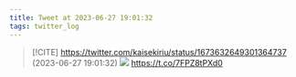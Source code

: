 ```yaml
---
title: Tweet at 2023-06-27 19:01:32
tags: twitter_log
---
```


> [!CITE] https://twitter.com/kaisekiriu/status/1673632649301364737 (2023-06-27 19:01:32)
> ![](https://twitter.com/kaisekiriu/status/1673632649301364737)
> https://t.co/7FPZ8tPXd0

